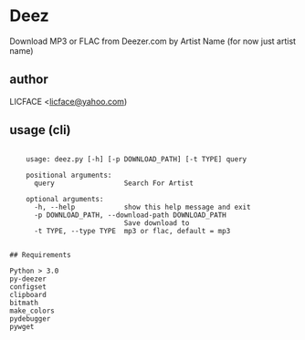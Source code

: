 # Deez

Download MP3 or FLAC from Deezer.com by Artist Name (for now just artist name)

## author

LICFACE <licface@yahoo.com)

## usage (cli)

```python:

	usage: deez.py [-h] [-p DOWNLOAD_PATH] [-t TYPE] query

	positional arguments:
	  query                 Search For Artist

	optional arguments:
	  -h, --help            show this help message and exit
	  -p DOWNLOAD_PATH, --download-path DOWNLOAD_PATH
							Save download to
	  -t TYPE, --type TYPE  mp3 or flac, default = mp3


## Requirements

Python > 3.0
py-deezer
configset
clipboard
bitmath
make_colors
pydebugger
pywget

